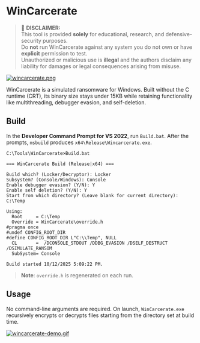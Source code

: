 # WinCarcerate

> 🚨 **DISCLAIMER:**  
> This tool is provided **solely** for educational, research, and defensive-security purposes.  
> Do **not** run WinCarcerate against any system you do not own or have **explicit** permission to test.  
> Unauthorized or malicious use is **illegal** and the authors disclaim any liability for damages or legal consequences arising from misuse.

[![wincarcerate.png](https://i.postimg.cc/L55XRRBx/wincarcerate.png)](https://postimg.cc/CnyYH328)

WinCarcerate is a simulated ransomware for Windows. Built without the C runtime (CRT), its binary size stays under 15KB while retaining functionality like multithreading, debugger evasion, and self-deletion.

## Build

In the **Developer Command Prompt for VS 2022**, run `Build.bat`. After the prompts, `msbuild` produces `x64\Release\Wincarcerate.exe`.

```
C:\Tools\WinCarcerate>Build.bat

=== WinCarcerate Build (Release|x64) ===

Build which? (Locker/Decryptor): Locker
Subsystem? (Console/Windows): Console
Enable debugger evasion? (Y/N): Y
Enable self deletion? (Y/N): Y
Start from which directory? (Leave blank for current directory): C:\Temp

Using:
  Root     = C:\Temp
  Override = WinCarcerate\override.h
#pragma once
#undef CONFIG_ROOT_DIR
#define CONFIG_ROOT_DIR L"C:\\Temp", NULL
  CL       =  /DCONSOLE_STDOUT /DDBG_EVASION /DSELF_DESTRUCT /DSIMULATE_RANSOM
  SubSystem= Console

Build started 10/12/2025 5:09:22 PM.
```
> **Note**: `override.h` is regenerated on each run.


## Usage

No command-line arguments are required. On launch, `WinCarcerate.exe` recursively encrypts or decrypts files starting from the directory set at build time.

[![wincarcerate-demo.gif](https://i.postimg.cc/j5gPYRn3/wincarcerate-demo.gif)](https://postimg.cc/qhKz8VL2)
